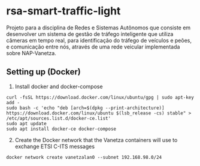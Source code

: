 # rsa-smart-traffic-light
Projeto para a disciplina de Redes e Sistemas Autônomos que consiste em desenvolver um sistema de gestão de tráfego inteligente que utiliza câmeras em tempo real, para identificação do tráfego de veículos e peões, e comunicação entre nós, através de uma rede veicular implementada sobre NAP-Vanetza.

## Setting up (Docker)
1. Install docker and docker-compose
```
curl -fsSL https://download.docker.com/linux/ubuntu/gpg | sudo apt-key add -
sudo bash -c 'echo "deb [arch=$(dpkg --print-architecture)] https://download.docker.com/linux/ubuntu $(lsb_release -cs) stable" > /etc/apt/sources.list.d/docker-ce.list'
sudo apt update
sudo apt install docker-ce docker-compose
```
2. Create the Docker network that the Vanetza containers will use to exchange ETSI C-ITS messages
```
docker network create vanetzalan0 --subnet 192.168.98.0/24
```
